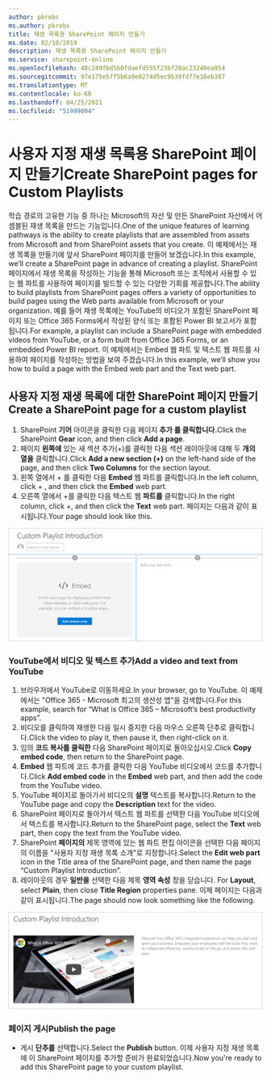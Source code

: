 ```yaml
---
author: pkrebs
ms.author: pkrebs
title: 재생 목록용 SharePoint 페이지 만들기
ms.date: 02/10/2019
description: 재생 목록용 SharePoint 페이지 만들기
ms.service: sharepoint-online
ms.openlocfilehash: 40c249fbd5b0fdaefd555f23bf20ac23240ea954
ms.sourcegitcommit: 97e175e5ff5b6a9e0274d5ec9b39fdf7e18eb387
ms.translationtype: MT
ms.contentlocale: ko-KR
ms.lasthandoff: 04/25/2021
ms.locfileid: "51999094"
---
```

# <a name="create-sharepoint-pages-for-custom-playlists"></a><span data-ttu-id="ba5eb-103">사용자 지정 재생 목록용 SharePoint 페이지 만들기</span><span class="sxs-lookup"><span data-stu-id="ba5eb-103">Create SharePoint pages for Custom Playlists</span></span>

<span data-ttu-id="ba5eb-104">학습 경로의 고유한 기능 중 하나는 Microsoft의 자산 및 만든 SharePoint 자산에서 어셈블된 재생 목록을 만드는 기능입니다.</span><span class="sxs-lookup"><span data-stu-id="ba5eb-104">One of the unique features of learning pathways is the ability to create playlists that are assembled from assets from Microsoft and from SharePoint assets that you create.</span></span> <span data-ttu-id="ba5eb-105">이 예제에서는 재생 목록을 만들기에 앞서 SharePoint 페이지를 만들어 보겠습니다.</span><span class="sxs-lookup"><span data-stu-id="ba5eb-105">In this example, we’ll create a SharePoint page in advance of creating a playlist.</span></span> <span data-ttu-id="ba5eb-106">SharePoint 페이지에서 재생 목록을 작성하는 기능을 통해 Microsoft 또는 조직에서 사용할 수 있는 웹 파트를 사용하여 페이지를 빌드할 수 있는 다양한 기회를 제공합니다.</span><span class="sxs-lookup"><span data-stu-id="ba5eb-106">The ability to build playlists from SharePoint pages offers a variety of opportunities to build pages using the Web parts available from Microsoft or your organization.</span></span> <span data-ttu-id="ba5eb-107">예를 들어 재생 목록에는 YouTube의 비디오가 포함된 SharePoint 페이지 또는 Office 365 Forms에서 작성된 양식 또는 포함된 Power BI 보고서가 포함됩니다.</span><span class="sxs-lookup"><span data-stu-id="ba5eb-107">For example, a playlist can include a SharePoint page with embedded videos from YouTube, or a form built from Office 365 Forms, or an embedded Power BI report.</span></span> <span data-ttu-id="ba5eb-108">이 예제에서는 Embed 웹 파트 및 텍스트 웹 파트를 사용하여 페이지를 작성하는 방법을 보여 주겠습니다.</span><span class="sxs-lookup"><span data-stu-id="ba5eb-108">In this example, we’ll show you how to build a page with the Embed web part and the Text web part.</span></span>  

## <a name="create-a-sharepoint-page-for-a-custom-playlist"></a><span data-ttu-id="ba5eb-109">사용자 지정 재생 목록에 대한 SharePoint 페이지 만들기</span><span class="sxs-lookup"><span data-stu-id="ba5eb-109">Create a SharePoint page for a custom playlist</span></span>

1. <span data-ttu-id="ba5eb-110">SharePoint **기어** 아이콘을 클릭한 다음 페이지 **추가 를 클릭합니다.**</span><span class="sxs-lookup"><span data-stu-id="ba5eb-110">Click the SharePoint **Gear** icon, and then click **Add a page**.</span></span>
2. <span data-ttu-id="ba5eb-111">페이지 **왼쪽에** 있는 새 섹션 추가(+)를 클릭한 다음 섹션 레이아웃에 대해 두 **개의 열을** 클릭합니다.</span><span class="sxs-lookup"><span data-stu-id="ba5eb-111">Click **Add a new section (+)** on the left-hand side of the page, and then click **Two Columns** for the section layout.</span></span>
3. <span data-ttu-id="ba5eb-112">왼쪽 열에서 + 를 클릭한 다음 **Embed** 웹 파트를 클릭합니다.</span><span class="sxs-lookup"><span data-stu-id="ba5eb-112">In the left column, click + , and then click the **Embed** web part.</span></span> 
4. <span data-ttu-id="ba5eb-113">오른쪽 열에서 +를 클릭한 다음 텍스트 웹 **파트를** 클릭합니다.</span><span class="sxs-lookup"><span data-stu-id="ba5eb-113">In the right column, click +, and then click the **Text** web part.</span></span> <span data-ttu-id="ba5eb-114">페이지는 다음과 같이 표시됩니다.</span><span class="sxs-lookup"><span data-stu-id="ba5eb-114">Your page should look like this.</span></span>

![cg-pagenewstart.png](media/cg-pagenewstart.png)

### <a name="add-a-video-and-text-from-youtube"></a><span data-ttu-id="ba5eb-116">YouTube에서 비디오 및 텍스트 추가</span><span class="sxs-lookup"><span data-stu-id="ba5eb-116">Add a video and text from YouTube</span></span>

1. <span data-ttu-id="ba5eb-117">브라우저에서 YouTube로 이동하세요.</span><span class="sxs-lookup"><span data-stu-id="ba5eb-117">In your browser, go to YouTube.</span></span> <span data-ttu-id="ba5eb-118">이 예제에서는 "Office 365 - Microsoft 최고의 생산성 앱"을 검색합니다.</span><span class="sxs-lookup"><span data-stu-id="ba5eb-118">For this example, search for “What is Office 365 – Microsoft’s best productivity apps”.</span></span>
2. <span data-ttu-id="ba5eb-119">비디오를 클릭하여 재생한 다음 일시 중지한 다음 마우스 오른쪽 단추로 클릭합니다.</span><span class="sxs-lookup"><span data-stu-id="ba5eb-119">Click the video to play it, then pause it, then right-click on it.</span></span> 
3. <span data-ttu-id="ba5eb-120">임의 **코드 복사를 클릭한** 다음 SharePoint 페이지로 돌아오십시오.</span><span class="sxs-lookup"><span data-stu-id="ba5eb-120">Click **Copy embed code**, then return to the SharePoint page.</span></span> 
4. <span data-ttu-id="ba5eb-121">**Embed** 웹 파트에  코드 추가를 클릭한 다음 YouTube 비디오에서 코드를 추가합니다.</span><span class="sxs-lookup"><span data-stu-id="ba5eb-121">Click **Add embed code** in the **Embed** web part, and then add the code from the YouTube video.</span></span>
5. <span data-ttu-id="ba5eb-122">YouTube 페이지로 돌아가서 비디오의 **설명** 텍스트를 복사합니다.</span><span class="sxs-lookup"><span data-stu-id="ba5eb-122">Return to the YouTube page and copy the **Description** text for the video.</span></span> 
6. <span data-ttu-id="ba5eb-123">SharePoint 페이지로 돌아가서  텍스트 웹 파트를 선택한 다음 YouTube 비디오에서 텍스트를 복사합니다.</span><span class="sxs-lookup"><span data-stu-id="ba5eb-123">Return to the SharePoint page, select the **Text** web part, then copy the text from the YouTube video.</span></span>
7. <span data-ttu-id="ba5eb-124">SharePoint **페이지의** 제목 영역에 있는 웹 파트 편집 아이콘을 선택한 다음 페이지의 이름을 "사용자 지정 재생 목록 소개"로 지정합니다.</span><span class="sxs-lookup"><span data-stu-id="ba5eb-124">Select the **Edit web part** icon  in the Title area of the SharePoint page, and then name the page “Custom Playlist Introduction”.</span></span> 
8. <span data-ttu-id="ba5eb-125">레이아웃의 경우 **일반을** 선택한 다음 제목 **영역 속성** 창을 닫습니다. </span><span class="sxs-lookup"><span data-stu-id="ba5eb-125">For **Layout**, select **Plain**, then close **Title Region** properties pane.</span></span> <span data-ttu-id="ba5eb-126">이제 페이지는 다음과 같이 표시됩니다.</span><span class="sxs-lookup"><span data-stu-id="ba5eb-126">The page should now look something like the following.</span></span> 

![cg-pagenewfinish.png](media/cg-pagenewfinish.png)

### <a name="publish-the-page"></a><span data-ttu-id="ba5eb-128">페이지 게시</span><span class="sxs-lookup"><span data-stu-id="ba5eb-128">Publish the page</span></span>

- <span data-ttu-id="ba5eb-129">게시 **단추를** 선택합니다.</span><span class="sxs-lookup"><span data-stu-id="ba5eb-129">Select the **Publish** button.</span></span> <span data-ttu-id="ba5eb-130">이제 사용자 지정 재생 목록에 이 SharePoint 페이지를 추가할 준비가 완료되었습니다.</span><span class="sxs-lookup"><span data-stu-id="ba5eb-130">Now you're ready to add this SharePoint page to your custom playlist.</span></span> 